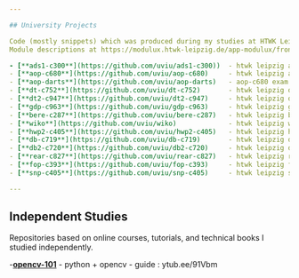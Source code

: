 ```yaml
---

## University Projects

Code (mostly snippets) which was produced during my studies at HTWK Leipzig. <br>
Module descriptions at https://modulux.htwk-leipzig.de/app-modulux/frontend/module/

- [**ads1-c300**](https://github.com/uviu/ads1-c300))  - htwk leipzig algorithmen und datenstrukturen         (C300) 
- [**aop-c680**](https://github.com/uviu/aop-c680)     - htwk leipzig anwendungsorientierte programmierung    (C680) 
- [**aop-darts**](https://github.com/uviu/aop-darts)   - aop-c680 exam 2D dart game build in java using swing 
- [**dt-c752**](https://github.com/uviu/dt-c752)       - htwk leipzig digitaltechnik                          (C752) 
- [**dt2-c947**](https://github.com/uviu/dt2-c947)     - htwk leipzig digitaltechnik                          (C947)  
- [**gdp-c963**](https://github.com/uviu/gdp-c963)     - htwk leipzig grundlagen der programmierung           (C963)
- [**bere-c287**](https://github.com/uviu/bere-c287)   - htwk leipzig betriebssysteme und rechnernetze        (C287) 
- [**wiko**](https://github.com/uviu/wiko)             - htwk leipzig wissenschaftskommunikation 
- [**hwp2-c405**](https://github.com/uviu/hwp2-c405)   - htwk leipzig hardwarepraktikum 2                     (C405) 
- [**db-c719**](https://github.com/uviu/db-c719)       - htwk leipzig datenbanken                             (C719) 
- [**db2-c720**](https://github.com/uviu/db2-c720)     - htwk leipzig datenbanken aufbaukurs                  (C720) 
- [**rear-c827**](https://github.com/uviu/rear-c827)   - htwk leipzig rechnerarchitektur                      (C827)
- [**fop-c393**](https://github.com/uviu/fop-c393)     - htwk leipzig fortgeschrittene programmierung         (C393)
- [**snp-c405**](https://github.com/uviu/snp-c405)     - htwk leipzig systemnahe programmierung               (C405)

---
```


## Independent Studies

Repositories based on online courses, tutorials, and technical books I studied independently.

-[**opencv-101**](https://github.com/uviu/opencv-101)  - python + opencv - guide : ytub.ee/91Vbm
